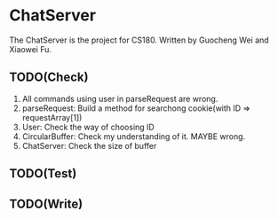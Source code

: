# ChatServer
The ChatServer is the project for CS180. Written by Guocheng Wei and Xiaowei Fu. 

## TODO(Check)
1. All commands using user in parseRequest are wrong.
2. parseRequest: Build a method for searchong cookie(with ID => requestArray[1])
3. User: Check the way of choosing ID
4. CircularBuffer: Check my understanding of it. MAYBE wrong.
5. ChatServer: Check the size of buffer

## TODO(Test)

## TODO(Write)
